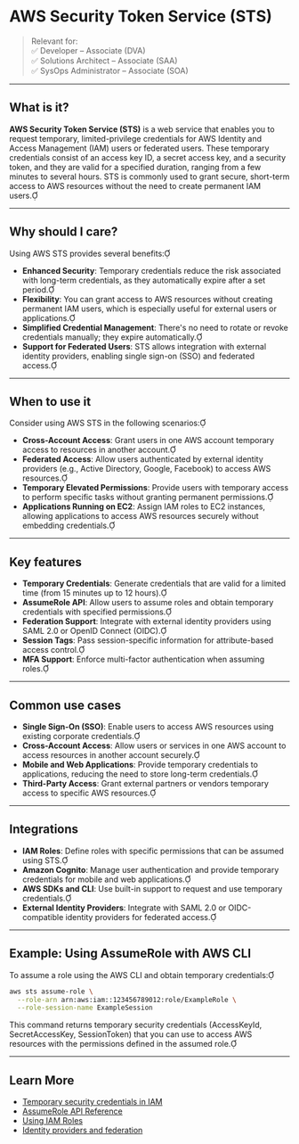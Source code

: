 # AWS Security Token Service (STS)

> Relevant for:  
> ✅ Developer – Associate (DVA)  
> ✅ Solutions Architect – Associate (SAA)  
> ✅ SysOps Administrator – Associate (SOA)

---

## What is it?

**AWS Security Token Service (STS)** is a web service that enables you to request temporary, limited-privilege credentials for AWS Identity and Access Management (IAM) users or federated users. These temporary credentials consist of an access key ID, a secret access key, and a security token, and they are valid for a specified duration, ranging from a few minutes to several hours. STS is commonly used to grant secure, short-term access to AWS resources without the need to create permanent IAM users.

---

## Why should I care?

Using AWS STS provides several benefits:

- **Enhanced Security**: Temporary credentials reduce the risk associated with long-term credentials, as they automatically expire after a set period.
- **Flexibility**: You can grant access to AWS resources without creating permanent IAM users, which is especially useful for external users or applications.
- **Simplified Credential Management**: There's no need to rotate or revoke credentials manually; they expire automatically.
- **Support for Federated Users**: STS allows integration with external identity providers, enabling single sign-on (SSO) and federated access.

---

## When to use it

Consider using AWS STS in the following scenarios:

- **Cross-Account Access**: Grant users in one AWS account temporary access to resources in another account.
- **Federated Access**: Allow users authenticated by external identity providers (e.g., Active Directory, Google, Facebook) to access AWS resources.
- **Temporary Elevated Permissions**: Provide users with temporary access to perform specific tasks without granting permanent permissions.
- **Applications Running on EC2**: Assign IAM roles to EC2 instances, allowing applications to access AWS resources securely without embedding credentials.

---

## Key features

- **Temporary Credentials**: Generate credentials that are valid for a limited time (from 15 minutes up to 12 hours).
- **AssumeRole API**: Allow users to assume roles and obtain temporary credentials with specified permissions.
- **Federation Support**: Integrate with external identity providers using SAML 2.0 or OpenID Connect (OIDC).
- **Session Tags**: Pass session-specific information for attribute-based access control.
- **MFA Support**: Enforce multi-factor authentication when assuming roles.

---

## Common use cases

- **Single Sign-On (SSO)**: Enable users to access AWS resources using existing corporate credentials.
- **Cross-Account Access**: Allow users or services in one AWS account to access resources in another account securely.
- **Mobile and Web Applications**: Provide temporary credentials to applications, reducing the need to store long-term credentials.
- **Third-Party Access**: Grant external partners or vendors temporary access to specific AWS resources.

---

## Integrations

- **IAM Roles**: Define roles with specific permissions that can be assumed using STS.
- **Amazon Cognito**: Manage user authentication and provide temporary credentials for mobile and web applications.
- **AWS SDKs and CLI**: Use built-in support to request and use temporary credentials.
- **External Identity Providers**: Integrate with SAML 2.0 or OIDC-compatible identity providers for federated access.

---

## Example: Using AssumeRole with AWS CLI

To assume a role using the AWS CLI and obtain temporary credentials:

```bash
aws sts assume-role \
  --role-arn arn:aws:iam::123456789012:role/ExampleRole \
  --role-session-name ExampleSession
```




This command returns temporary security credentials (AccessKeyId, SecretAccessKey, SessionToken) that you can use to access AWS resources with the permissions defined in the assumed role.

---

## Learn More

- [Temporary security credentials in IAM](https://docs.aws.amazon.com/IAM/latest/UserGuide/id_credentials_temp.html)
- [AssumeRole API Reference](https://docs.aws.amazon.com/STS/latest/APIReference/API_AssumeRole.html)
- [Using IAM Roles](https://docs.aws.amazon.com/IAM/latest/UserGuide/id_roles.html)
- [Identity providers and federation](https://docs.aws.amazon.com/IAM/latest/UserGuide/id_roles_providers.html)
